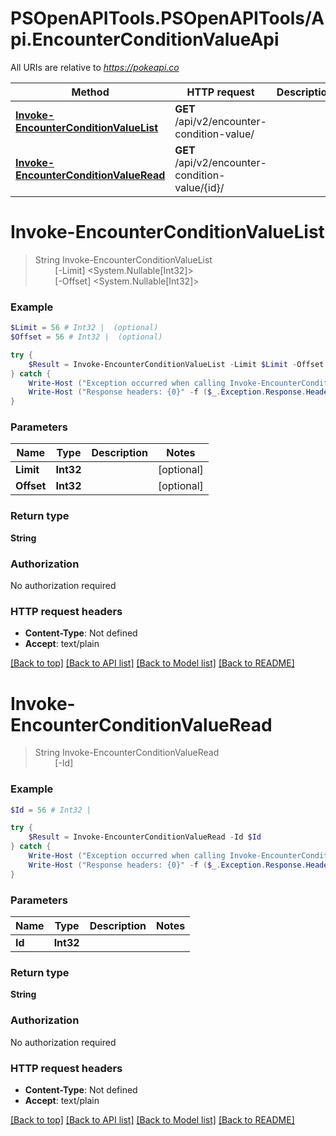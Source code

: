 # PSOpenAPITools.PSOpenAPITools/Api.EncounterConditionValueApi

All URIs are relative to *https://pokeapi.co*

Method | HTTP request | Description
------------- | ------------- | -------------
[**Invoke-EncounterConditionValueList**](EncounterConditionValueApi.md#Invoke-EncounterConditionValueList) | **GET** /api/v2/encounter-condition-value/ | 
[**Invoke-EncounterConditionValueRead**](EncounterConditionValueApi.md#Invoke-EncounterConditionValueRead) | **GET** /api/v2/encounter-condition-value/{id}/ | 


<a name="Invoke-EncounterConditionValueList"></a>
# **Invoke-EncounterConditionValueList**
> String Invoke-EncounterConditionValueList<br>
> &nbsp;&nbsp;&nbsp;&nbsp;&nbsp;&nbsp;&nbsp;&nbsp;[-Limit] <System.Nullable[Int32]><br>
> &nbsp;&nbsp;&nbsp;&nbsp;&nbsp;&nbsp;&nbsp;&nbsp;[-Offset] <System.Nullable[Int32]><br>



### Example
```powershell
$Limit = 56 # Int32 |  (optional)
$Offset = 56 # Int32 |  (optional)

try {
    $Result = Invoke-EncounterConditionValueList -Limit $Limit -Offset $Offset
} catch {
    Write-Host ("Exception occurred when calling Invoke-EncounterConditionValueList: {0}" -f ($_.ErrorDetails | ConvertFrom-Json))
    Write-Host ("Response headers: {0}" -f ($_.Exception.Response.Headers | ConvertTo-Json))
}
```

### Parameters

Name | Type | Description  | Notes
------------- | ------------- | ------------- | -------------
 **Limit** | **Int32**|  | [optional] 
 **Offset** | **Int32**|  | [optional] 

### Return type

**String**

### Authorization

No authorization required

### HTTP request headers

 - **Content-Type**: Not defined
 - **Accept**: text/plain

[[Back to top]](#) [[Back to API list]](../README.md#documentation-for-api-endpoints) [[Back to Model list]](../README.md#documentation-for-models) [[Back to README]](../README.md)

<a name="Invoke-EncounterConditionValueRead"></a>
# **Invoke-EncounterConditionValueRead**
> String Invoke-EncounterConditionValueRead<br>
> &nbsp;&nbsp;&nbsp;&nbsp;&nbsp;&nbsp;&nbsp;&nbsp;[-Id] <Int32><br>



### Example
```powershell
$Id = 56 # Int32 | 

try {
    $Result = Invoke-EncounterConditionValueRead -Id $Id
} catch {
    Write-Host ("Exception occurred when calling Invoke-EncounterConditionValueRead: {0}" -f ($_.ErrorDetails | ConvertFrom-Json))
    Write-Host ("Response headers: {0}" -f ($_.Exception.Response.Headers | ConvertTo-Json))
}
```

### Parameters

Name | Type | Description  | Notes
------------- | ------------- | ------------- | -------------
 **Id** | **Int32**|  | 

### Return type

**String**

### Authorization

No authorization required

### HTTP request headers

 - **Content-Type**: Not defined
 - **Accept**: text/plain

[[Back to top]](#) [[Back to API list]](../README.md#documentation-for-api-endpoints) [[Back to Model list]](../README.md#documentation-for-models) [[Back to README]](../README.md)

